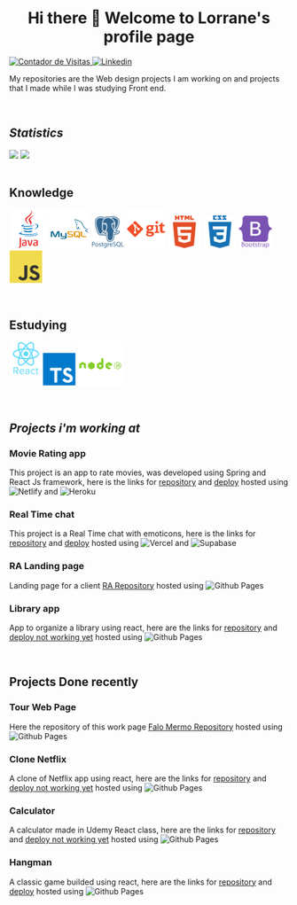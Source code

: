  <h1 align="center"> Hi there 👋 Welcome to Lorrane's profile page </h1>
 <p style=inline-block>
 <a href="https://www.linkedin.com/in/lorrane-machado-12130aa6" target="_blank">
 <img alt="Contador de Visitas" src="https://komarev.com/ghpvc/?username=lorrane&label=Profile%20views&color=0e75b6&style=plastic" />
 <img alt="Linkedin" src="https://img.shields.io/badge/Lorrane%20Machado-blue?logo=LinkedIn&style=plastic" /></a>
 </p>
 
My repositories are the Web design projects I am working on and projects that I made while I was studying Front end.

<br>

## *Statistics*

<img width="500px" src="https://github-readme-stats.vercel.app/api?username=lorrane&show_icons=true&theme=dark"/>
<img width="500px"  src="https://github-readme-stats.vercel.app/api/top-langs/?username=lorrane&layout=compact&langs_count=6&theme=dark" />

<br>



<br>

## Knowledge
<p style="inline-block">
 <img src="https://raw.githubusercontent.com/devicons/devicon/master/icons/java/java-original-wordmark.svg" alt="java" width="70" /> 
 <img src="https://raw.githubusercontent.com/devicons/devicon/master/icons/mysql/mysql-original-wordmark.svg" alt="mysql"  height="70"/>
 <img src="https://raw.githubusercontent.com/devicons/devicon/master/icons/postgresql/postgresql-plain-wordmark.svg" alt="postgresql" width="60" height="60"/>
 <img src="https://raw.githubusercontent.com/devicons/devicon/master/icons/git/git-plain-wordmark.svg" alt="git"  height="70"/>
 <img src="https://raw.githubusercontent.com/devicons/devicon/master/icons/html5/html5-plain-wordmark.svg" alt="html5" width="60" height="60"/> 
 <img src="https://raw.githubusercontent.com/devicons/devicon/master/icons/css3/css3-plain-wordmark.svg" alt="css3" width="60" height="60"/> 
 <img src="https://raw.githubusercontent.com/devicons/devicon/master/icons/bootstrap/bootstrap-plain-wordmark.svg" alt="bootstrap" width="60" height="60"/>
 <img src="https://raw.githubusercontent.com/devicons/devicon/master/icons/javascript/javascript-original.svg" alt="javascript" width="60" height="60"/>
</p>
<br>

## Estudying
<p>
 <img align="left" src="https://raw.githubusercontent.com/devicons/devicon/master/icons/react/react-original-wordmark.svg" alt="react" width="60" height="60"/> 
 <img src="https://raw.githubusercontent.com/devicons/devicon/master/icons/typescript/typescript-original.svg" alt="typescript" width="60" height="60"/>
 <img src="https://raw.githubusercontent.com/devicons/devicon/master/icons/nodejs/nodejs-plain-wordmark.svg" alt="nodejs" height="80"/>
</p>

<br>

## *Projects i'm working at*

### Movie Rating app 
This project is an app to rate movies, was developed using Spring and React Js framework, here is the links for [repository](https://github.com/Lorrane/sdsmovie) and [deploy](https://lorrane-dsmovie.netlify.app) hosted using ![Netlify](https://img.shields.io/badge/Netlify-4D4D4D?logo=netlify&style=plastic) and ![Heroku](https://img.shields.io/badge/Heroku-4D4D4D?logo=heroku&style=plastic)

### Real Time chat
This project is a Real Time chat with emoticons, here is the links for [repository](https://github.com/Lorrane/Lorranecord-Matrix) and [deploy](https://lorranecord-matrix.vercel.app) hosted using ![Vercel](https://img.shields.io/badge/Verce-4D4D4D?logo=vercel&style=plastic) and ![Supabase](https://img.shields.io/badge/Supabase-4D4D4D?logo=supabase&style=plastic)

### RA Landing page

Landing page for a client [RA Repository](https://github.com/Lorrane/RA) hosted using ![Github Pages](https://img.shields.io/badge/GitHub%20Pages-4D4D4D?logo=github%20pages&style=plastic)

### Library app

App to organize a library using react, here are the links for [repository](http://github.com/Lorrane/Biblioteca-Organizator) and [deploy not working yet]() hosted using ![Github Pages](https://img.shields.io/badge/GitHub%20Pages-4D4D4D?logo=github%20pages&style=plastic)

<br> 

## Projects Done recently

### Tour Web Page

Here the repository of this work page [Falo Mermo Repository](https://github.com/Lorrane/falo-mermo) hosted using ![Github Pages](https://img.shields.io/badge/GitHub%20Pages-4D4D4D?logo=github%20pages&style=plastic)

### Clone Netflix

A clone of Netflix app using react, here are the links for [repository](https://github.com/Lorrane/CloneNetflix) and [deploy not working yet]() hosted using ![Github Pages](https://img.shields.io/badge/GitHub%20Pages-4D4D4D?logo=github%20pages&style=plastic)

### Calculator

A calculator made in Udemy React class, here are the links for [repository](htps://github.com/Lorrane/Calculator) and [deploy not working yet]() hosted using ![Github Pages](https://img.shields.io/badge/GitHub%20Pages-4D4D4D?logo=github%20pages&style=plastic)

### Hangman

A classic game builded using react, here are the links for [repository](https://github.com/Lorrane/forca) and [deploy](https://lorrane.github.io/forca) hosted using ![Github Pages](https://img.shields.io/badge/GitHub%20Pages-4D4D4D?logo=github%20pages&style=plastic)



<!-- img.shields.io/badge/[label]-[message]-[color] opções: success(verde), yellow, orange, red, blue, inactive(cinza) 
    ?style é utilizado para mudar o estilo da badge, sendo possível flat-square, plastic, for-the-badge
    ?logo é utilizado para inserir um icon no inicio da badge as possibilidades são encontradas no https://simpleicons.org/
    ?labelColor é utlizado para setar a cor do fundo do label aceita HEX, RGB, RGBA e css name colors
-->
